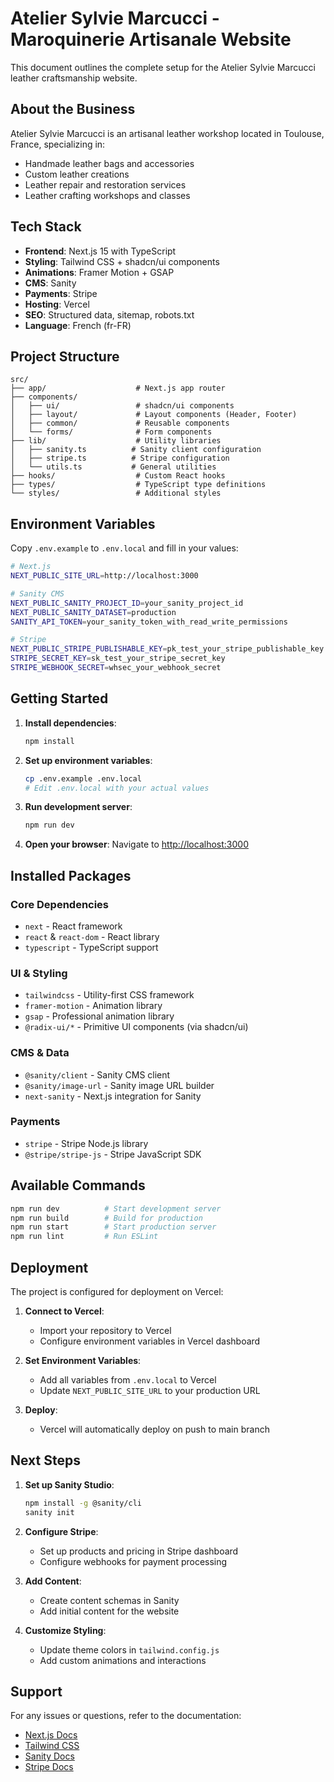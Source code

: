 # Atelier Sylvie Marcucci - Maroquinerie Artisanale Website

This document outlines the complete setup for the Atelier Sylvie Marcucci leather craftsmanship website.

## About the Business

Atelier Sylvie Marcucci is an artisanal leather workshop located in Toulouse, France, specializing in:
- Handmade leather bags and accessories
- Custom leather creations
- Leather repair and restoration services  
- Leather crafting workshops and classes

## Tech Stack

- **Frontend**: Next.js 15 with TypeScript
- **Styling**: Tailwind CSS + shadcn/ui components
- **Animations**: Framer Motion + GSAP
- **CMS**: Sanity
- **Payments**: Stripe
- **Hosting**: Vercel
- **SEO**: Structured data, sitemap, robots.txt
- **Language**: French (fr-FR)

## Project Structure

```
src/
├── app/                    # Next.js app router
├── components/
│   ├── ui/                 # shadcn/ui components
│   ├── layout/             # Layout components (Header, Footer)
│   ├── common/             # Reusable components
│   └── forms/              # Form components
├── lib/                    # Utility libraries
│   ├── sanity.ts          # Sanity client configuration
│   ├── stripe.ts          # Stripe configuration
│   └── utils.ts           # General utilities
├── hooks/                  # Custom React hooks
├── types/                  # TypeScript type definitions
└── styles/                 # Additional styles
```

## Environment Variables

Copy `.env.example` to `.env.local` and fill in your values:

```bash
# Next.js
NEXT_PUBLIC_SITE_URL=http://localhost:3000

# Sanity CMS
NEXT_PUBLIC_SANITY_PROJECT_ID=your_sanity_project_id
NEXT_PUBLIC_SANITY_DATASET=production
SANITY_API_TOKEN=your_sanity_token_with_read_write_permissions

# Stripe
NEXT_PUBLIC_STRIPE_PUBLISHABLE_KEY=pk_test_your_stripe_publishable_key
STRIPE_SECRET_KEY=sk_test_your_stripe_secret_key
STRIPE_WEBHOOK_SECRET=whsec_your_webhook_secret
```

## Getting Started

1. **Install dependencies**:
   ```bash
   npm install
   ```

2. **Set up environment variables**:
   ```bash
   cp .env.example .env.local
   # Edit .env.local with your actual values
   ```

3. **Run development server**:
   ```bash
   npm run dev
   ```

4. **Open your browser**:
   Navigate to [http://localhost:3000](http://localhost:3000)

## Installed Packages

### Core Dependencies
- `next` - React framework
- `react` & `react-dom` - React library
- `typescript` - TypeScript support

### UI & Styling
- `tailwindcss` - Utility-first CSS framework
- `framer-motion` - Animation library
- `gsap` - Professional animation library
- `@radix-ui/*` - Primitive UI components (via shadcn/ui)

### CMS & Data
- `@sanity/client` - Sanity CMS client
- `@sanity/image-url` - Sanity image URL builder
- `next-sanity` - Next.js integration for Sanity

### Payments
- `stripe` - Stripe Node.js library
- `@stripe/stripe-js` - Stripe JavaScript SDK

## Available Commands

```bash
npm run dev          # Start development server
npm run build        # Build for production
npm run start        # Start production server
npm run lint         # Run ESLint
```

## Deployment

The project is configured for deployment on Vercel:

1. **Connect to Vercel**:
   - Import your repository to Vercel
   - Configure environment variables in Vercel dashboard

2. **Set Environment Variables**:
   - Add all variables from `.env.local` to Vercel
   - Update `NEXT_PUBLIC_SITE_URL` to your production URL

3. **Deploy**:
   - Vercel will automatically deploy on push to main branch

## Next Steps

1. **Set up Sanity Studio**:
   ```bash
   npm install -g @sanity/cli
   sanity init
   ```

2. **Configure Stripe**:
   - Set up products and pricing in Stripe dashboard
   - Configure webhooks for payment processing

3. **Add Content**:
   - Create content schemas in Sanity
   - Add initial content for the website

4. **Customize Styling**:
   - Update theme colors in `tailwind.config.js`
   - Add custom animations and interactions

## Support

For any issues or questions, refer to the documentation:
- [Next.js Docs](https://nextjs.org/docs)
- [Tailwind CSS](https://tailwindcss.com/docs)
- [Sanity Docs](https://www.sanity.io/docs)
- [Stripe Docs](https://stripe.com/docs)